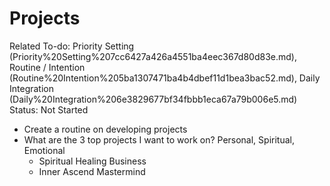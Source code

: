 # Projects

Related To-do: Priority Setting (Priority%20Setting%207cc6427a426a4551ba4eec367d80d83e.md), Routine / Intention (Routine%20Intention%205ba1307471ba4b4dbef11d1bea3bac52.md), Daily Integration (Daily%20Integration%206e3829677bf34fbbb1eca67a79b006e5.md)
Status: Not Started

- Create a routine on developing projects
- What are the 3 top projects I want to work on? Personal, Spiritual, Emotional
    - Spiritual Healing Business
    - Inner Ascend Mastermind